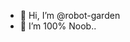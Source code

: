- 👋 Hi, I’m @robot-garden
- 👀 I’m 100% Noob.. 
<!---
robot-garden/robot-garden is a ✨ special ✨ repository because its `README.md` (this file) appears on your GitHub profile.
You can click the Preview link to take a look at your changes.
--->
